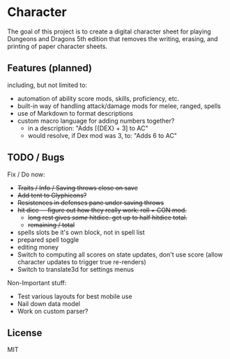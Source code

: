 Character
=========

The goal of this project is to create a digital character sheet for playing Dungeons and Dragons 5th edition that removes the writing, erasing, and printing of paper character sheets. 

## Features (planned)

including, but not limited to:

- automation of ability score mods, skills, proficiency, etc.
- built-in way of handling attack/damage mods for melee, ranged, spells
- use of Markdown to format descriptions
- custom macro language for adding numbers together?
	- in a description: "Adds [{DEX} + 3] to AC"
	- would resolve, if Dex mod was 3, to: "Adds 6 to AC"


## TODO / Bugs

Fix / Do now:

- ~~Traits / Info / Saving throws close on save~~
- ~~Add tent to Glyphicons?~~
- ~~Resistences in defenses pane under saving throws~~
- ~~hit dice -- figure out how they really work: roll + CON mod.~~
  - ~~long rest gives _some_ hitdice. get up to half hitdice total.~~
  - ~~remaining / total~~
- spells slots be it's own block, not in spell list
- prepared spell toggle
- editing money
- Switch to computing all scores on state updates, don't use score (allow character updates to trigger true re-renders)
- Switch to translate3d for settings menus

Non-Important stuff:

- Test various layouts for best mobile use
- Nail down data model
- Work on custom parser?

    
## License 

MIT

